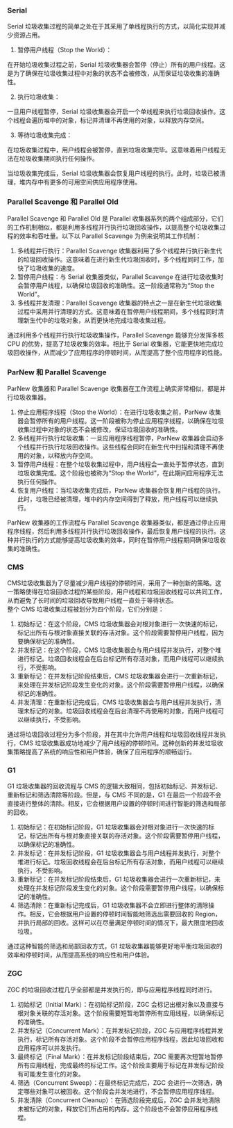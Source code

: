 ### Serial
Serial 垃圾收集过程的简单之处在于其采用了单线程执行的方式，以简化实现并减少资源占用。

1. 暂停用户线程（Stop the World）：

在开始垃圾收集过程之前，Serial 垃圾收集器会暂停（停止）所有的用户线程。这是为了确保在垃圾收集过程中对象的状态不会被修改，从而保证垃圾收集的准确性。

2. 执行垃圾收集：

一旦用户线程暂停，Serial 垃圾收集器会开启一个单线程来执行垃圾回收操作。这个线程会遍历堆中的对象，标记并清理不再使用的对象，以释放内存空间。

3. 等待垃圾收集完成：

在垃圾收集过程中，用户线程会被暂停，直到垃圾收集完毕。这意味着用户线程无法在垃圾收集期间执行任何操作。

当垃圾收集完成后，Serial 垃圾收集器会恢复用户线程的执行。此时，垃圾已被清理，堆内存中有更多的可用空间供应用程序使用。
### Parallel Scavenge 和 Parallel Old
Parallel Scavenge 和 Parallel Old 是 Parallel 收集器系列的两个组成部分，它们的工作机制相似，都是利用多线程并行执行垃圾回收操作，以提高整个垃圾收集过程的效率和吞吐量。以下以 Parallel Scavenge 为例来说明其工作机制：

1. 多线程并行执行：Parallel Scavenge 收集器利用了多个线程并行执行新生代的垃圾回收操作。这意味着在进行新生代垃圾回收时，多个线程同时工作，加快了垃圾收集的速度。
2. 暂停用户线程：与 Serial 收集器类似，Parallel Scavenge 在进行垃圾收集时会暂停用户线程，以确保垃圾回收的准确性。这一阶段通常称为“Stop the World”。
3. 多线程并发清理：Parallel Scavenge 收集器的特点之一是在新生代垃圾收集过程中采用并行清理的方式。这意味着在暂停用户线程期间，多个线程同时清理新生代中的垃圾对象，从而更快地完成垃圾收集过程。

通过利用多个线程并行执行垃圾收集操作，Parallel Scavenge 能够充分发挥多核 CPU 的优势，提高了垃圾收集的效率。相比于 Serial 收集器，它能更快地完成垃圾回收操作，从而减少了应用程序的停顿时间，从而提高了整个应用程序的性能。
### ParNew 和 Parallel Scavenge
ParNew 收集器和 Parallel Scavenge 收集器在工作流程上确实非常相似，都是并行垃圾收集器。

1. 停止应用程序线程（Stop the World）：在进行垃圾收集之前，ParNew 收集器会暂停所有的用户线程。这一阶段被称为停止应用程序线程，以确保在垃圾收集过程中对象的状态不会被修改，保证垃圾回收的准确性。
2. 多线程并行执行垃圾收集：一旦应用程序线程暂停，ParNew 收集器会启动多个线程并行执行垃圾回收操作。这些线程会同时在新生代中扫描和清理不再使用的对象，以释放内存空间。
3. 暂停用户线程：在整个垃圾收集过程中，用户线程会一直处于暂停状态，直到垃圾收集完成。这个阶段也被称为“Stop the World”，在此期间应用程序无法执行任何操作。
4. 恢复用户线程：当垃圾收集完成后，ParNew 收集器会恢复用户线程的执行。此时，垃圾已经被清理，堆中的内存空间得到了释放，用户线程可以继续执行。

ParNew 收集器的工作流程与 Parallel Scavenge 收集器类似，都是通过停止应用程序线程，然后利用多线程并行执行垃圾回收操作，最后恢复用户线程的执行。这种并行执行的方式能够提高垃圾收集的效率，同时在暂停用户线程期间确保垃圾收集的准确性。
### CMS
CMS垃圾收集器为了尽量减少用户线程的停顿时间，采用了一种创新的策略。这一策略使得在垃圾回收过程的某些阶段，用户线程和垃圾回收线程可以共同工作，从而避免了长时间的垃圾回收导致用户线程一直处于等待状态。<br />整个 CMS 垃圾收集过程被划分为四个阶段，它们分别是：

1. 初始标记：在这个阶段，CMS 垃圾收集器会对根对象进行一次快速的标记，标记出所有与根对象直接关联的存活对象。这个阶段需要暂停用户线程，因为要确保标记的准确性。
2. 并发标记：在这个阶段，CMS 垃圾收集器会与用户线程并发执行，对整个堆进行标记。垃圾回收线程会在后台标记所有存活对象，而用户线程可以继续执行，不受影响。
3. 重新标记：在并发标记阶段结束后，CMS 垃圾收集器会进行一次重新标记，来处理在并发标记阶段发生变化的对象。这个阶段需要暂停用户线程，以确保标记的准确性。
4. 并发清理：在重新标记完成后，CMS 垃圾收集器会与用户线程并发执行，清理未标记的对象。垃圾回收线程会在后台清理不再使用的对象，而用户线程可以继续执行，不受影响。

通过将垃圾回收过程分为多个阶段，并在其中允许用户线程和垃圾回收线程并发执行，CMS 垃圾收集器成功地减少了用户线程的停顿时间。这种创新的并发垃圾收集策略提高了系统的响应性和用户体验，确保了应用程序的顺畅运行。
### G1 
G1 垃圾收集器的回收流程与 CMS 的逻辑大致相同，包括初始标记、并发标记、重新标记和筛选清除等阶段。但是，与 CMS 不同的是，G1 在最后一个阶段不会直接进行整体的清除。相反，它会根据用户设置的停顿时间进行智能的筛选和局部的回收。

1. 初始标记：在初始标记阶段，G1 垃圾收集器会对根对象进行一次快速的标记，标记出所有与根对象直接关联的存活对象。这个阶段需要暂停用户线程，以确保标记的准确性。
2. 并发标记：在并发标记阶段，G1 垃圾收集器会与用户线程并发执行，对整个堆进行标记。垃圾回收线程会在后台标记所有存活对象，而用户线程可以继续执行，不受影响。
3. 重新标记：在并发标记阶段结束后，G1 垃圾收集器会进行一次重新标记，来处理在并发标记阶段发生变化的对象。这个阶段需要暂停用户线程，以确保标记的准确性。
4. 筛选清除：在重新标记完成后，G1 垃圾收集器不会立即进行整体的清除操作。相反，它会根据用户设置的停顿时间智能地筛选出需要回收的 Region，并执行局部的回收。这样可以在尽量满足停顿时间的情况下，最大限度地回收垃圾。

通过这种智能的筛选和局部回收方式，G1 垃圾收集器能够更好地平衡垃圾回收的效率和停顿时间，从而提高系统的响应性和用户体验。
### ZGC
ZGC 的垃圾回收过程几乎全部都是并发执行的，即与应用程序线程同时进行。

1. 初始标记（Initial Mark）：在初始标记阶段，ZGC 会标记出根对象以及直接与根对象关联的存活对象。这个阶段需要短暂地暂停所有应用线程，以确保标记的准确性。
2. 并发标记（Concurrent Mark）：在并发标记阶段，ZGC 与应用程序线程并发执行，标记所有存活对象。这个阶段不会暂停应用程序线程，因此垃圾回收和应用程序可以并发执行。
3. 最终标记（Final Mark）：在并发标记阶段结束后，ZGC 需要再次短暂地暂停所有应用线程，完成最终的标记工作。这个阶段主要用于标记在并发标记阶段有可能发生变化的对象。
4. 筛选（Concurrent Sweep）：在最终标记完成后，ZGC 会进行一次筛选，确定哪些对象可以被回收。这个阶段会并发地进行，不会暂停应用程序线程。
5. 并发清除（Concurrent Cleanup）：在筛选阶段完成后，ZGC 会并发地清除未被标记的对象，释放它们所占用的内存。这个阶段也不会暂停应用程序线程。

